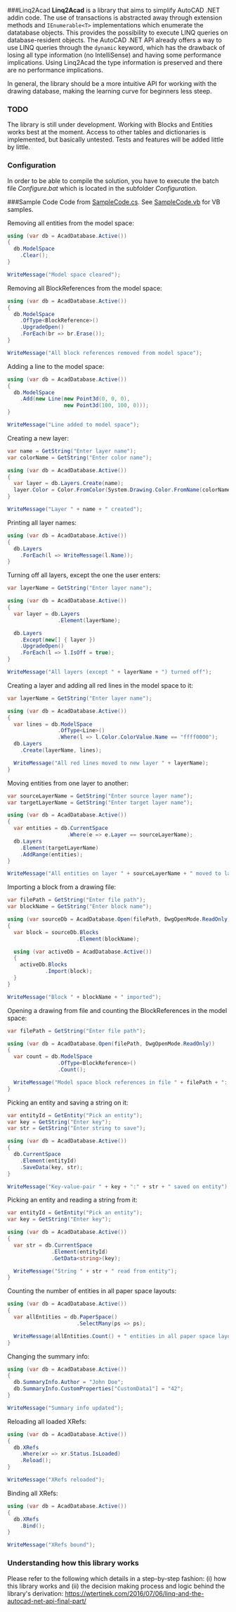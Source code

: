 ###Linq2Acad
**Linq2Acad** is a library that aims to simplify AutoCAD .NET addin code. The use of transactions is abstracted away through extension methods and ```IEnumerable<T>``` implementations which enumerate the datatabase objects. This provides the possibility to execute LINQ queries on database-resident objects. The AutoCAD .NET API already offers a way to use LINQ queries through the ```dynamic``` keyword, which has the drawback of losing all type information (no IntelliSense) and having some performance implications. Using Linq2Acad the type information is preserved and there are no performance implications.

In general, the library should be a more intuitive API for working with the drawing database, making the learning curve for beginners less steep.

### TODO
The library is still under development. Working with Blocks and Entities works best at the moment. Access to other tables and dictionaries is implemented, but basically untested. Tests and features will be added little by little.

### Configuration
In order to be able to compile the solution, you have to execute the batch file *Configure.bat* which is located in the subfolder *Configuration*.

###Sample Code
Code from [SampleCode.cs](https://github.com/wtertinek/Linq2Acad/blob/master/Linq2Acad.SampleCode.CS/SampleCode.cs). See [SampleCode.vb](https://github.com/wtertinek/Linq2Acad/blob/master/Linq2Acad.SampleCode.VB/SampleCode.vb) for VB samples.

Removing all entities from the model space:

```c#
using (var db = AcadDatabase.Active())
{
  db.ModelSpace
    .Clear();
}

WriteMessage("Model space cleared");
```

Removing all BlockReferences from the model space:

```c#
using (var db = AcadDatabase.Active())
{
  db.ModelSpace
    .OfType<BlockReference>()
    .UpgradeOpen()
    .ForEach(br => br.Erase());
}

WriteMessage("All block references removed from model space");
```

Adding a line to the model space:

```c#
using (var db = AcadDatabase.Active())
{
  db.ModelSpace
    .Add(new Line(new Point3d(0, 0, 0),
                  new Point3d(100, 100, 0)));
}

WriteMessage("Line added to model space");
```

Creating a new layer:

```c#
var name = GetString("Enter layer name");
var colorName = GetString("Enter color name");

using (var db = AcadDatabase.Active())
{
  var layer = db.Layers.Create(name);
  layer.Color = Color.FromColor(System.Drawing.Color.FromName(colorName));
}

WriteMessage("Layer " + name + " created");
```

Printing all layer names:

```c#
using (var db = AcadDatabase.Active())
{
  db.Layers
    .ForEach(l => WriteMessage(l.Name));
}
```

Turning off all layers, except the one the user enters:

```c#
var layerName = GetString("Enter layer name");

using (var db = AcadDatabase.Active())
{
  var layer = db.Layers
                .Element(layerName);

  db.Layers
    .Except(new[] { layer })
    .UpgradeOpen()
    .ForEach(l => l.IsOff = true);
}

WriteMessage("All layers (except " + layerName + ") turned off");
```

Creating a layer and adding all red lines in the model space to it:

```c#
var layerName = GetString("Enter layer name");

using (var db = AcadDatabase.Active())
{
  var lines = db.ModelSpace
                .OfType<Line>()
                .Where(l => l.Color.ColorValue.Name == "ffff0000");
  db.Layers
    .Create(layerName, lines);

  WriteMessage("All red lines moved to new layer " + layerName);
}
```

Moving entities from one layer to another:

```c#
var sourceLayerName = GetString("Enter source layer name");
var targetLayerName = GetString("Enter target layer name");

using (var db = AcadDatabase.Active())
{
  var entities = db.CurrentSpace
                   .Where(e => e.Layer == sourceLayerName);
  db.Layers
    .Element(targetLayerName)
    .AddRange(entities);
}

WriteMessage("All entities on layer " + sourceLayerName + " moved to layer " + targetLayerName);
```

Importing a block from a drawing file:

```c#
var filePath = GetString("Enter file path");
var blockName = GetString("Enter block name");

using (var sourceDb = AcadDatabase.Open(filePath, DwgOpenMode.ReadOnly))
{
  var block = sourceDb.Blocks
                      .Element(blockName);

  using (var activeDb = AcadDatabase.Active())
  {
    activeDb.Blocks
            .Import(block);
  }
}

WriteMessage("Block " + blockName + " imported");
```

Opening a drawing from file and counting the BlockReferences in the model space:

```c#
var filePath = GetString("Enter file path");

using (var db = AcadDatabase.Open(filePath, DwgOpenMode.ReadOnly))
{
  var count = db.ModelSpace
                .OfType<BlockReference>()
                .Count();

  WriteMessage("Model space block references in file " + filePath + ": " + count);
}
```

Picking an entity and saving a string on it:

```c#
var entityId = GetEntity("Pick an entity");
var key = GetString("Enter key");
var str = GetString("Enter string to save");

using (var db = AcadDatabase.Active())
{
  db.CurrentSpace
    .Element(entityId)
    .SaveData(key, str);
}

WriteMessage("Key-value-pair " + key + ":" + str + " saved on entity");
```

Picking an entity and reading a string from it:

```c#
var entityId = GetEntity("Pick an entity");
var key = GetString("Enter key");

using (var db = AcadDatabase.Active())
{
  var str = db.CurrentSpace
              .Element(entityId)
              .GetData<string>(key);

  WriteMessage("String " + str + " read from entity");
}
```

Counting the number of entities in all paper space layouts:

```c#
using (var db = AcadDatabase.Active())
{
  var allEntities = db.PaperSpace()
                      .SelectMany(ps => ps);

  WriteMessage(allEntities.Count() + " entities in all paper space layouts");
}
```

Changing the summary info:

```c#
using (var db = AcadDatabase.Active())
{
  db.SummaryInfo.Author = "John Doe";
  db.SummaryInfo.CustomProperties["CustomData1"] = "42";
}

WriteMessage("Summary info updated");
```

Reloading all loaded XRefs:

```c#
using (var db = AcadDatabase.Active())
{
  db.XRefs
    .Where(xr => xr.Status.IsLoaded)
    .Reload();
}

WriteMessage("XRefs reloaded");
```

Binding all XRefs:

```c#
using (var db = AcadDatabase.Active())
{
  db.XRefs
    .Bind();
}

WriteMessage("XRefs bound");
```

### Understanding how this library works

Please refer to the following which details in a step-by-step fashion: (i) how this library works and (ii) the decision making process and logic behind the library's derivation: https://wtertinek.com/2016/07/06/linq-and-the-autocad-net-api-final-part/
